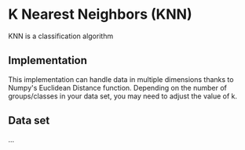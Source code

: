 # K Nearest Neighbors (KNN)
KNN is a classification algorithm 

## Implementation
This implementation can handle data in multiple dimensions thanks to Numpy's Euclidean Distance function. Depending on the number of groups/classes in your data set, you may need to adjust the value of k.

## Data set
...